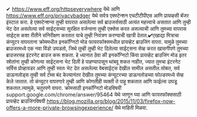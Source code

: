 


✔ https://www.eff.org/httpseverywhere येथे आणि https://www.eff.org/privacybadger येथे सर्वत्र एक्स्टेन्शन एचटीटीपीएस आणि प्रायव्हसी बॅजर इंस्टाल करा. हे एक्स्टेन्शन्स तुम्ही वापरात असलेल्या सर्व ब्राउजर्ससाठी अत्यंत महत्त्वाचे असतात आणि तुम्ही भेट देत असलेल्या सर्व साईट्सच्या सुरक्षित वर्जन्सना तुम्ही एक्सेस करत असल्याची आणि तुमच्या वापरास साईट्स कशा रीतीने संनिरीक्षण करतात याचे तुम्ही नियंत्रण करण्याची खात्री देतात.✔एखाद्या मित्राचा कंप्युटर वापरताना क्रोममधील इनकॉग्निटो मोड फायरफॉक्समधील प्रायव्हेट ब्राउजिंग वापरा. यामुळे तुमच्या ब्राउजरमध्ये एक नवा विंडो उघडतो, जिथे तुम्ही तुम्ही भेट दिलेल्या साईट्सना सेव्ह करत खासगीपणे तुमच्या ब्राउजरसह इंटरनेट ब्राउज करू शकता.   हे ध्यानात ठेवा की इनकॉग्निटो किंवा प्रायव्हेट ब्राउजिंग मोड इतर स्रोतांना तुम्ही कोणत्या साईट्सना भेट दिली हे पाहण्यापासून थांबवू शकत नाहीत, ज्यात तुमचा इंटरनेट सर्विस प्रोव्हायडर आणि तुम्ही स्वतः भेट देत असलेल्या वेबसाईट्स देखील सामील असतील.सोबत, सर्व डाऊनलोड्स तुम्ही सर्व टॅब्स बंद केल्यानंतर देखील तुमच्या कंप्युटरच्या डाऊनलोडच्या फोल्डरमध्ये सेव्ह केले जातात. तो कंप्युटर वापरणारे तुम्ही आणि कोणतीही व्यक्ती ते पाहू शकतात आणि फाईल्स उघडू शकतात.त्यामुळे, चतुरपणे वापरा. क्रोमसाठी इनकॉग्निटो मोडविषयी support.google.com/chrome/answer/95464 येथे जाणून घ्या आणि फायरफॉक्ससाठी प्रायव्हेट ब्राउजिंगविषयी https://blog.mozilla.org/blog/2015/11/03/firefox-now-offers-a-more-private-browsingexperience/ येथे माहिती मिळवा.